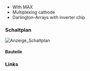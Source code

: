 - With MAX
- Multiplexing cathode
- Darlington-Arrays with inverter chip
 
 ### Schaltplan
 ![Anzeige_Schaltplan](./doc/#1.png)
 
 #### Bauteile
 
 ### Links
 